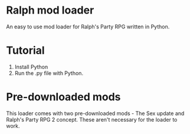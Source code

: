 # Ralph mod loader
 An easy to use mod loader for Ralph's Party RPG written in Python.

# Tutorial
 1. Install Python
 2. Run the .py file with Python.

# Pre-downloaded mods
 This loader comes with two pre-downloaded mods - The Sex update and Ralph's Party RPG 2 concept. These aren't necessary for the loader to work.
